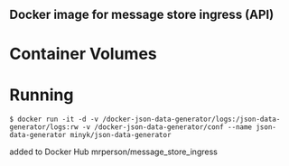 Docker image for message store ingress (API)
------------------------------------

# Container Volumes

# Running

```
$ docker run -it -d -v /docker-json-data-generator/logs:/json-data-generator/logs:rw -v /docker-json-data-generator/conf --name json-data-generator minyk/json-data-generator 
``` 

added to Docker Hub mrperson/message_store_ingress